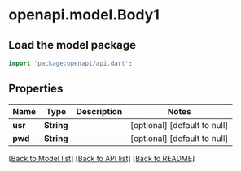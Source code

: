 # openapi.model.Body1

## Load the model package
```dart
import 'package:openapi/api.dart';
```

## Properties
Name | Type | Description | Notes
------------ | ------------- | ------------- | -------------
**usr** | **String** |  | [optional] [default to null]
**pwd** | **String** |  | [optional] [default to null]

[[Back to Model list]](../README.md#documentation-for-models) [[Back to API list]](../README.md#documentation-for-api-endpoints) [[Back to README]](../README.md)


